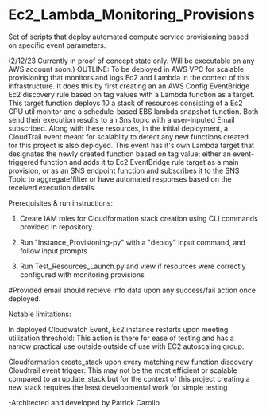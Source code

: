  # Ec2_Lambda_Monitoring_Provisions
Set of scripts that deploy automated compute service provisioning based on specific event parameters.


(2/12/23 Currently in proof of concept state only. Will be executable on any AWS account soon.)
OUTLINE:
To be deployed in AWS VPC for scalable provisioning that monitors and logs Ec2 and Lambda
in the context of this infrastructure.
It does this by first creating an an AWS Config EventBridge Ec2 discovery rule based on tag values
with a Lambda function as a target. This target function deploys
10 a stack of resources consisting of a Ec2 CPU util monitor and a schedule-based EBS lambda snapshot function. 
Both send their execution results to an Sns topic with a user-inputed Email subscribed. Along with these
resources, in the initial deployment, a CloudTrail event meant for scalablity to detect any 
new functions created for this project is also deployed.
This event has it's own Lambda target that designates the newly created function based on tag value;
either an event-triggered function and adds it to Ec2 EventBridge rule target as a main provision,
or as an SNS endpoint function and subscribes it to the SNS Topic to aggregate/filter or have 
automated responses based on the received execution details.


Prerequisites & run instructions:

1. Create IAM roles for Cloudformation stack creation using CLI commands provided in repository.

2. Run "Instance_Provisioning-py" with a "deploy" input command, and follow input prompts

3. Run Test_Resources_Launch.py and view if resources were correctly configured with monitoring provisions

#Provided email should recieve info data upon any success/fail action once deployed.







Notable limitations:

In deployed Cloudwatch Event, Ec2 instance restarts upon meeting utilization threshold:
    This action is there for ease of testing and has a narrow practical use outside outside of use with EC2 autoscaling group.

Cloudformation create_stack upon every matching new function discovery Cloudtrail event trigger:
    This may not be the most efficient or scalable compared to an update_stack but
    for the context of this project creating a new stack requires the least developmental work for simple testing


-Architected and developed by Patrick Carollo

